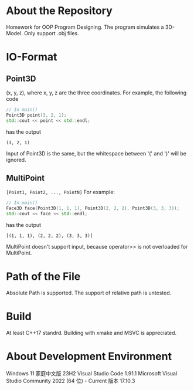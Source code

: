 # About the Repository
Homework for OOP Program Designing. 
The program simulates a 3D-Model. Only support .obj files.

# IO-Format
## Point3D
(x, y, z), where x, y, z are the three coordinates.
For example, the following code
```cpp
// In main()
Point3D point(3, 2, 1);
std::cout << point << std::endl;
```
has the output
```
(3, 2, 1)
```
Input of Point3D is the same, but the whitespace between '(' and ')' will be ignored.
## MultiPoint
`[Point1, Point2, ..., PointN]`
For example:
```cpp
// In main()
Face3D face(Point3D(1, 1, 1), Point3D(2, 2, 2), Point3D(3, 3, 3));
std::cout << face << std::endl;
```
has the output
```
[(1, 1, 1), (2, 2, 2), (3, 3, 3)]
```
MultiPoint doesn't support input, because operator>> is not overloaded for MultiPoint.

# Path of the File
Absolute Path is supported. The support of relative path is untested.

# Build
At least C++17 standrd. Building with xmake and MSVC is appreciated.

# About Development Environment
Windows 11 家庭中文版 23H2
Visual Studio Code 1.91.1
Microsoft Visual Studio Community 2022 (64 位) - Current 版本 17.10.3
